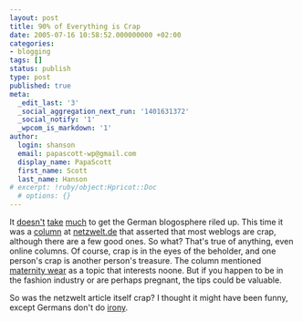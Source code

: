 ```yaml
---
layout: post
title: 90% of Everything is Crap
date: 2005-07-16 10:58:52.000000000 +02:00
categories:
- blogging
tags: []
status: publish
type: post
published: true
meta:
  _edit_last: '3'
  _social_aggregation_next_run: '1401631372'
  _social_notify: '1'
  _wpcom_is_markdown: '1'
author:
  login: shanson
  email: papascott-wp@gmail.com
  display_name: PapaScott
  first_name: Scott
  last_name: Hanson
# excerpt: !ruby/object:Hpricot::Doc
  # options: {}
---
```

<p>It <a href="http://www.olbertz.de/archives/000553.html" title="The blog that never sleeps - Lustige Kolumne">doesn't</a> <a href="http://lumma.de/eintrag.php?id=1879" title="Kolumnenm&uuml;llproduzent [Lummaland - das Weblog]">take</a> <a href="http://www.hebig.com/archives/003235.shtml" title="Beendet die wilde Web-Verschmutzung! by Heiko Hebig | hebig.com">much</a> to get the German blogosphere riled up. This time it was a <a href="http://www.netzwelt.de/news/71901_1-kolumne-stoppt-die-blogexhibitionisten.html" title="Kolumne: Stoppt die Blog-Exhibitionisten!">column</a> at <a href="http://www.netzwelt.de/" title="netzwelt.de - Computernews, Testberichte, Software und MP3 Downloads">netzwelt.de</a> that asserted that most weblogs are crap, although there are a few good ones. So what? That's true of anything, even online columns. Of course, crap is in the eyes of the beholder, and one person's crap is another person's treasure. The column mentioned <a href="http://umstandsmoden.blogg.de/" title="Umstandsmode, Schwangerschaft, Geburt und Stillen, Baby und Kind ...">maternity wear</a> as a topic that interests noone. But if you happen to be in the fashion industry or are perhaps pregnant, the tips could be valuable.</p>
<p>So was the netzwelt article itself crap? I thought it might have been funny, except Germans don't do <a href="http://lumma.de/eintrag.php?id=1873" title="UEK-Fanclub [Lummaland - das Weblog]">irony</a>.</p>
